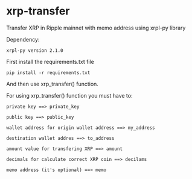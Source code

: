 # xrp-transfer
Transfer XRP in Ripple mainnet with memo address using xrpl-py library


Dependency:

    xrpl-py version 2.1.0


First install the requirements.txt file

    pip install -r requirements.txt


And then use xrp_transfer() function.


For using xrp_transfer() function you must have to:

    private key ==> private_key
  
    public key ==> public_key
  
    wallet address for origin wallet address ==> my_address
  
    destination wallet addres ==> to_address
  
    amount value for transfering XRP ==> amount
  
    decimals for calculate correct XRP coin ==> decilams

    memo address (it's optional) ==> memo
